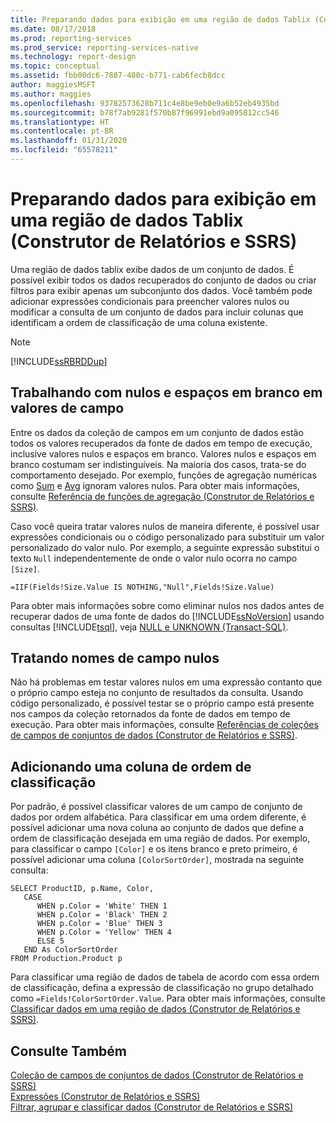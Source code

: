 ```yaml
---
title: Preparando dados para exibição em uma região de dados Tablix (Construtor de Relatórios e SSRS) | Microsoft Docs
ms.date: 08/17/2018
ms.prod: reporting-services
ms.prod_service: reporting-services-native
ms.technology: report-design
ms.topic: conceptual
ms.assetid: fbb00dc6-7887-480c-b771-cab6fecb8dcc
author: maggiesMSFT
ms.author: maggies
ms.openlocfilehash: 93782573628b711c4e8be9eb0e9a6b52eb4935bd
ms.sourcegitcommit: b78f7ab9281f570b87f96991ebd9a095812cc546
ms.translationtype: HT
ms.contentlocale: pt-BR
ms.lasthandoff: 01/31/2020
ms.locfileid: "65578211"
---
```

# <a name="preparing-data-for-display-in-a-tablix-data-region-report-builder-and-ssrs"></a>Preparando dados para exibição em uma região de dados Tablix (Construtor de Relatórios e SSRS)
  Uma região de dados tablix exibe dados de um conjunto de dados. É possível exibir todos os dados recuperados do conjunto de dados ou criar filtros para exibir apenas um subconjunto dos dados. Você também pode adicionar expressões condicionais para preencher valores nulos ou modificar a consulta de um conjunto de dados para incluir colunas que identificam a ordem de classificação de uma coluna existente.  
  
> [!NOTE]  
>  [!INCLUDE[ssRBRDDup](../../includes/ssrbrddup-md.md)]  
  
## <a name="working-with-nulls-and-blanks-in-field-values"></a>Trabalhando com nulos e espaços em branco em valores de campo  
 Entre os dados da coleção de campos em um conjunto de dados estão todos os valores recuperados da fonte de dados em tempo de execução, inclusive valores nulos e espaços em branco. Valores nulos e espaços em branco costumam ser indistinguíveis. Na maioria dos casos, trata-se do comportamento desejado. Por exemplo, funções de agregação numéricas como [Sum](../../reporting-services/report-design/report-builder-functions-sum-function.md) e [Avg](../../reporting-services/report-design/report-builder-functions-avg-function.md) ignoram valores nulos. Para obter mais informações, consulte [Referência de funções de agregação &#40;Construtor de Relatórios e SSRS&#41;](../../reporting-services/report-design/report-builder-functions-aggregate-functions-reference.md).  
  
 Caso você queira tratar valores nulos de maneira diferente, é possível usar expressões condicionais ou o código personalizado para substituir um valor personalizado do valor nulo. Por exemplo, a seguinte expressão substitui o texto `Null` independentemente de onde o valor nulo ocorra no campo `[Size]`.  
  
```  
=IIF(Fields!Size.Value IS NOTHING,"Null",Fields!Size.Value)  
```  
  
 Para obter mais informações sobre como eliminar nulos nos dados antes de recuperar dados de uma fonte de dados do [!INCLUDE[ssNoVersion](../../includes/ssnoversion-md.md)] usando consultas [!INCLUDE[tsql](../../includes/tsql-md.md)], veja [NULL e UNKNOWN (Transact-SQL)](../../t-sql/language-elements/null-and-unknown-transact-sql.md).  
  
## <a name="handling-null-field-names"></a>Tratando nomes de campo nulos  
 Não há problemas em testar valores nulos em uma expressão contanto que o próprio campo esteja no conjunto de resultados da consulta. Usando código personalizado, é possível testar se o próprio campo está presente nos campos da coleção retornados da fonte de dados em tempo de execução. Para obter mais informações, consulte [Referências de coleções de campos de conjuntos de dados &#40;Construtor de Relatórios e SSRS&#41;](../../reporting-services/report-design/built-in-collections-dataset-fields-collection-references-report-builder.md).  
  
## <a name="adding-a-sort-order-column"></a>Adicionando uma coluna de ordem de classificação  
 Por padrão, é possível classificar valores de um campo de conjunto de dados por ordem alfabética. Para classificar em uma ordem diferente, é possível adicionar uma nova coluna ao conjunto de dados que define a ordem de classificação desejada em uma região de dados. Por exemplo, para classificar o campo `[Color]` e os itens branco e preto primeiro, é possível adicionar uma coluna `[ColorSortOrder]`, mostrada na seguinte consulta:  
  
```  
SELECT ProductID, p.Name, Color,  
   CASE  
      WHEN p.Color = 'White' THEN 1  
      WHEN p.Color = 'Black' THEN 2  
      WHEN p.Color = 'Blue' THEN 3  
      WHEN p.Color = 'Yellow' THEN 4  
      ELSE 5  
   END As ColorSortOrder  
FROM Production.Product p  
```  
  
 Para classificar uma região de dados de tabela de acordo com essa ordem de classificação, defina a expressão de classificação no grupo detalhado como `=Fields!ColorSortOrder.Value`. Para obter mais informações, consulte [Classificar dados em uma região de dados &#40;Construtor de Relatórios e SSRS&#41;](../../reporting-services/report-design/sort-data-in-a-data-region-report-builder-and-ssrs.md).  
  
## <a name="see-also"></a>Consulte Também  
 [Coleção de campos de conjuntos de dados &#40;Construtor de Relatórios e SSRS&#41;](../../reporting-services/report-data/dataset-fields-collection-report-builder-and-ssrs.md)   
 [Expressões &#40;Construtor de Relatórios e SSRS&#41;](../../reporting-services/report-design/expressions-report-builder-and-ssrs.md)   
 [Filtrar, agrupar e classificar dados &#40;Construtor de Relatórios e SSRS&#41;](../../reporting-services/report-design/filter-group-and-sort-data-report-builder-and-ssrs.md)  
  
  
